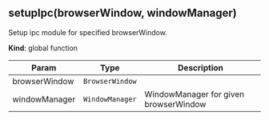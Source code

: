 <a id="setupipc"></a>

## setupIpc(browserWindow, windowManager)
Setup ipc module for specified browserWindow.

**Kind**: global function  

| Param | Type | Description |
| --- | --- | --- |
| browserWindow | <code>BrowserWindow</code> |  |
| windowManager | <code>WindowManager</code> | WindowManager for given browserWindow |

